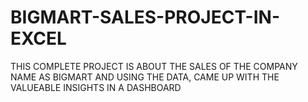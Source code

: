 # BIGMART-SALES-PROJECT-IN-EXCEL
THIS COMPLETE PROJECT IS ABOUT THE SALES OF THE COMPANY NAME AS BIGMART AND USING THE DATA, CAME UP WITH THE VALUEABLE INSIGHTS IN A DASHBOARD
